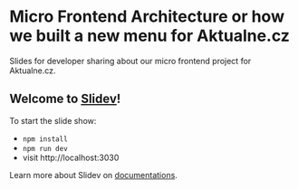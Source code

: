 # Micro Frontend Architecture or how we built a new menu for Aktualne.cz

Slides for developer sharing about our micro frontend project for Aktualne.cz.

## Welcome to [Slidev](https://github.com/slidevjs/slidev)!

To start the slide show:

- `npm install`
- `npm run dev`
- visit http://localhost:3030

Learn more about Slidev on [documentations](https://sli.dev/).
